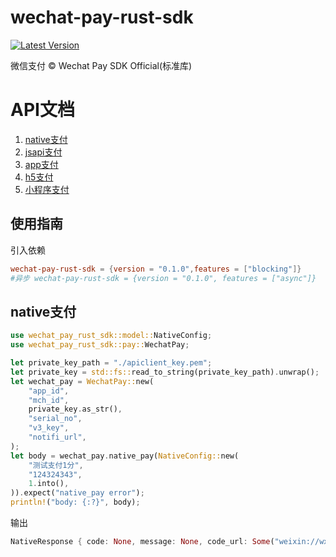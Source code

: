 # wechat-pay-rust-sdk
[![Latest Version](https://img.shields.io/crates/v/wechat-pay-rust-sdk.svg)](https://crates.io/crates/wechat-pay-rust-sdk)

微信支付 © Wechat Pay SDK Official(标准库)

# API文档
1. [native支付](#native支付)
2. [jsapi支付](#jsapi支付)
3. [app支付](#app支付)
4. [h5支付](#h5支付)
5. [小程序支付](#小程序支付)

## 使用指南
引入依赖
```toml
wechat-pay-rust-sdk = {version = "0.1.0",features = ["blocking"]}
#异步 wechat-pay-rust-sdk = {version = "0.1.0", features = ["async"]}
```

## native支付
```rust
use wechat_pay_rust_sdk::model::NativeConfig;
use wechat_pay_rust_sdk::pay::WechatPay;

let private_key_path = "./apiclient_key.pem";
let private_key = std::fs::read_to_string(private_key_path).unwrap();
let wechat_pay = WechatPay::new(
    "app_id",
    "mch_id",
    private_key.as_str(),
    "serial_no",
    "v3_key",
    "notifi_url",
);
let body = wechat_pay.native_pay(NativeConfig::new(
    "测试支付1分",
    "124324343",
    1.into(),
)).expect("native_pay error");
println!("body: {:?}", body);
```
输出
```rust
NativeResponse { code: None, message: None, code_url: Some("weixin://wxpay/bizpayurl?pr=yL2aIPzz") }
```

